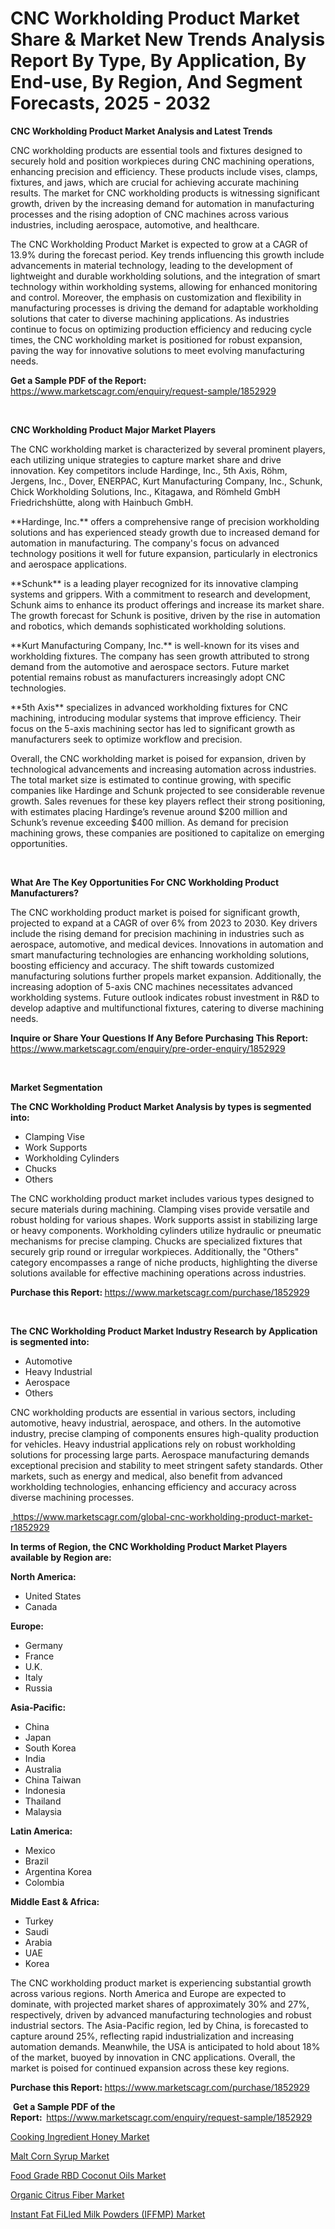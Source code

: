 <p><h1>CNC Workholding Product Market Share & Market New Trends Analysis Report By Type, By Application, By End-use, By Region, And Segment Forecasts, 2025 - 2032</h1></p><p><strong>CNC Workholding Product Market Analysis and Latest Trends</strong></p>
<p><p>CNC workholding products are essential tools and fixtures designed to securely hold and position workpieces during CNC machining operations, enhancing precision and efficiency. These products include vises, clamps, fixtures, and jaws, which are crucial for achieving accurate machining results. The market for CNC workholding products is witnessing significant growth, driven by the increasing demand for automation in manufacturing processes and the rising adoption of CNC machines across various industries, including aerospace, automotive, and healthcare.</p><p>The CNC Workholding Product Market is expected to grow at a CAGR of 13.9% during the forecast period. Key trends influencing this growth include advancements in material technology, leading to the development of lightweight and durable workholding solutions, and the integration of smart technology within workholding systems, allowing for enhanced monitoring and control. Moreover, the emphasis on customization and flexibility in manufacturing processes is driving the demand for adaptable workholding solutions that cater to diverse machining applications. As industries continue to focus on optimizing production efficiency and reducing cycle times, the CNC workholding market is positioned for robust expansion, paving the way for innovative solutions to meet evolving manufacturing needs.</p></p>
<p><strong>Get a Sample PDF of the Report:&nbsp;</strong> <a href="https://www.marketscagr.com/enquiry/request-sample/1852929?utm_campaign=2106&utm_medium=2&utm_source=Github&utm_content=ia&utm_term=28022025&utm_id=cnc-workholding-product">https://www.marketscagr.com/enquiry/request-sample/1852929</a></p>
<p>&nbsp;</p>
<p><strong>CNC Workholding Product Major Market Players</strong></p>
<p><p>The CNC workholding market is characterized by several prominent players, each utilizing unique strategies to capture market share and drive innovation. Key competitors include Hardinge, Inc., 5th Axis, Röhm, Jergens, Inc., Dover, ENERPAC, Kurt Manufacturing Company, Inc., Schunk, Chick Workholding Solutions, Inc., Kitagawa, and Römheld GmbH Friedrichshütte, along with Hainbuch GmbH.</p><p>**Hardinge, Inc.** offers a comprehensive range of precision workholding solutions and has experienced steady growth due to increased demand for automation in manufacturing. The company's focus on advanced technology positions it well for future expansion, particularly in electronics and aerospace applications.</p><p>**Schunk** is a leading player recognized for its innovative clamping systems and grippers. With a commitment to research and development, Schunk aims to enhance its product offerings and increase its market share. The growth forecast for Schunk is positive, driven by the rise in automation and robotics, which demands sophisticated workholding solutions.</p><p>**Kurt Manufacturing Company, Inc.** is well-known for its vises and workholding fixtures. The company has seen growth attributed to strong demand from the automotive and aerospace sectors. Future market potential remains robust as manufacturers increasingly adopt CNC technologies.</p><p>**5th Axis** specializes in advanced workholding fixtures for CNC machining, introducing modular systems that improve efficiency. Their focus on the 5-axis machining sector has led to significant growth as manufacturers seek to optimize workflow and precision.</p><p>Overall, the CNC workholding market is poised for expansion, driven by technological advancements and increasing automation across industries. The total market size is estimated to continue growing, with specific companies like Hardinge and Schunk projected to see considerable revenue growth. Sales revenues for these key players reflect their strong positioning, with estimates placing Hardinge’s revenue around $200 million and Schunk’s revenue exceeding $400 million. As demand for precision machining grows, these companies are positioned to capitalize on emerging opportunities.</p></p>
<p>&nbsp;</p>
<p><strong>What Are The Key Opportunities For CNC Workholding Product Manufacturers?</strong></p>
<p><p>The CNC workholding product market is poised for significant growth, projected to expand at a CAGR of over 6% from 2023 to 2030. Key drivers include the rising demand for precision machining in industries such as aerospace, automotive, and medical devices. Innovations in automation and smart manufacturing technologies are enhancing workholding solutions, boosting efficiency and accuracy. The shift towards customized manufacturing solutions further propels market expansion. Additionally, the increasing adoption of 5-axis CNC machines necessitates advanced workholding systems. Future outlook indicates robust investment in R&D to develop adaptive and multifunctional fixtures, catering to diverse machining needs.</p></p>
<p><strong>Inquire or Share Your Questions If Any Before Purchasing This Report:</strong> <a href="https://www.marketscagr.com/enquiry/pre-order-enquiry/1852929?utm_campaign=2106&utm_medium=2&utm_source=Github&utm_content=ia&utm_term=28022025&utm_id=cnc-workholding-product">https://www.marketscagr.com/enquiry/pre-order-enquiry/1852929</a></p>
<p>&nbsp;</p>
<p><strong>Market Segmentation</strong></p>
<p><strong>The CNC Workholding Product Market Analysis by types is segmented into:</strong></p>
<p><ul><li>Clamping Vise</li><li>Work Supports</li><li>Workholding Cylinders</li><li>Chucks</li><li>Others</li></ul></p>
<p><p>The CNC workholding product market includes various types designed to secure materials during machining. Clamping vises provide versatile and robust holding for various shapes. Work supports assist in stabilizing large or heavy components. Workholding cylinders utilize hydraulic or pneumatic mechanisms for precise clamping. Chucks are specialized fixtures that securely grip round or irregular workpieces. Additionally, the "Others" category encompasses a range of niche products, highlighting the diverse solutions available for effective machining operations across industries.</p></p>
<p><strong>Purchase this Report:&nbsp;</strong><a href="https://www.marketscagr.com/purchase/1852929?utm_campaign=2106&utm_medium=2&utm_source=Github&utm_content=ia&utm_term=28022025&utm_id=cnc-workholding-product">https://www.marketscagr.com/purchase/1852929</a></p>
<p>&nbsp;</p>
<p><strong>The CNC Workholding Product Market Industry Research by Application is segmented into:</strong></p>
<p><ul><li>Automotive</li><li>Heavy Industrial</li><li>Aerospace</li><li>Others</li></ul></p>
<p><p>CNC workholding products are essential in various sectors, including automotive, heavy industrial, aerospace, and others. In the automotive industry, precise clamping of components ensures high-quality production for vehicles. Heavy industrial applications rely on robust workholding solutions for processing large parts. Aerospace manufacturing demands exceptional precision and stability to meet stringent safety standards. Other markets, such as energy and medical, also benefit from advanced workholding technologies, enhancing efficiency and accuracy across diverse machining processes.</p></p>
<p><a href="https://www.marketscagr.com/global-cnc-workholding-product-market-r1852929?utm_campaign=2106&utm_medium=2&utm_source=Github&utm_content=ia&utm_term=28022025&utm_id=cnc-workholding-product">&nbsp;https://www.marketscagr.com/global-cnc-workholding-product-market-r1852929</a></p>
<p><strong>In terms of Region, the CNC Workholding Product Market Players available by Region are:</strong></p>
<p>
    <p> <strong> North America: </strong>
        <ul>
            <li>United States</li>
            <li>Canada</li>
        </ul>
        </p> 
    <p> <strong> Europe: </strong>
        <ul>
            <li>Germany</li>
            <li>France</li>
            <li>U.K.</li>
            <li>Italy</li>
            <li>Russia</li>
        </ul>
        </p> 
    <p> <strong> Asia-Pacific: </strong>
        <ul>
            <li>China</li>
            <li>Japan</li>
            <li>South Korea</li>
            <li>India</li>
            <li>Australia</li>
            <li>China Taiwan</li>
            <li>Indonesia</li>
            <li>Thailand</li>
            <li>Malaysia</li>
        </ul>
        </p> 
    <p> <strong> Latin America: </strong>
        <ul>
            <li>Mexico</li>
            <li>Brazil</li>
            <li>Argentina Korea</li>
            <li>Colombia</li>
        </ul>
        </p> 
    <p> <strong> Middle East & Africa: </strong>
        <ul>
            <li>Turkey</li>
            <li>Saudi</li>
            <li>Arabia</li>
            <li>UAE</li>
            <li>Korea</li>
        </ul>
    </p>
    </p>
<p><p>The CNC workholding product market is experiencing substantial growth across various regions. North America and Europe are expected to dominate, with projected market shares of approximately 30% and 27%, respectively, driven by advanced manufacturing technologies and robust industrial sectors. The Asia-Pacific region, led by China, is forecasted to capture around 25%, reflecting rapid industrialization and increasing automation demands. Meanwhile, the USA is anticipated to hold about 18% of the market, buoyed by innovation in CNC applications. Overall, the market is poised for continued expansion across these key regions.</p></p>
<p><strong>Purchase this Report: </strong><a href="https://www.marketscagr.com/purchase/1852929?utm_campaign=2106&utm_medium=2&utm_source=Github&utm_content=ia&utm_term=28022025&utm_id=cnc-workholding-product">https://www.marketscagr.com/purchase/1852929</a></p>
<p>&nbsp;<strong>Get a Sample PDF of the Report:&nbsp;&nbsp;</strong><a href="https://www.marketscagr.com/enquiry/request-sample/1852929?utm_campaign=2106&utm_medium=2&utm_source=Github&utm_content=ia&utm_term=28022025&utm_id=cnc-workholding-product">https://www.marketscagr.com/enquiry/request-sample/1852929</a></p>
<p><strong></strong></p>
<p><p><a href="https://github.com/arvelm4nthig/Market-Research-Report-List-1/blob/main/cooking-ingredient-honey-market.md?utm_campaign=2106&utm_medium=2&utm_source=Github&utm_content=ia&utm_term=28022025&utm_id=cnc-workholding-product">Cooking Ingredient Honey Market</a></p><p><a href="https://github.com/guneycigdem35/Market-Research-Report-List-5/blob/main/malt-corn-syrup-market.md?utm_campaign=2106&utm_medium=2&utm_source=Github&utm_content=ia&utm_term=28022025&utm_id=cnc-workholding-product">Malt Corn Syrup Market</a></p><p><a href="https://github.com/AlisaRowe24/Market-Research-Report-List-1/blob/main/food-grade-rbd-coconut-oils-market.md?utm_campaign=2106&utm_medium=2&utm_source=Github&utm_content=ia&utm_term=28022025&utm_id=cnc-workholding-product">Food Grade RBD Coconut Oils Market</a></p><p><a href="https://github.com/HobertDavis43/Market-Research-Report-List-1/blob/main/organic-citrus-fiber-market.md?utm_campaign=2106&utm_medium=2&utm_source=Github&utm_content=ia&utm_term=28022025&utm_id=cnc-workholding-product">Organic Citrus Fiber Market</a></p><p><a href="https://github.com/AshikRahman991/Market-Research-Report-List-1/blob/main/instant-fat-filled-milk-powders-iffmp-market.md?utm_campaign=2106&utm_medium=2&utm_source=Github&utm_content=ia&utm_term=28022025&utm_id=cnc-workholding-product">Instant Fat FiLled Milk Powders (IFFMP) Market</a></p></p>